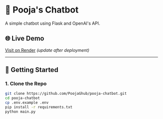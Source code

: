 # 🧠 Pooja's Chatbot

A simple chatbot using Flask and OpenAI's API.

## 🌐 Live Demo

[Visit on Render](https://your-app-name.onrender.com) *(update after deployment)*

---

## 🚀 Getting Started

### 1. Clone the Repo

```bash
git clone https://github.com/PoojaGhub/pooja-chatbot.git
cd pooja-chatbot
cp .env.example .env
pip install -r requirements.txt
python main.py

